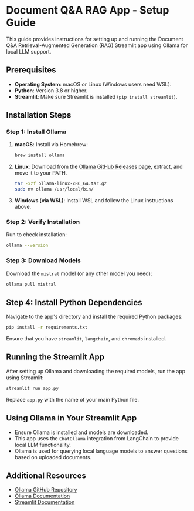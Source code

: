 # Document Q&A RAG App - Setup Guide

This guide provides instructions for setting up and running the Document Q&A Retrieval-Augmented Generation (RAG) Streamlit app using Ollama for local LLM support.

## Prerequisites

- **Operating System**: macOS or Linux (Windows users need WSL).
- **Python**: Version 3.8 or higher.
- **Streamlit**: Make sure Streamlit is installed (`pip install streamlit`).

## Installation Steps

### Step 1: Install Ollama

1. **macOS**: Install via Homebrew:
   ```bash
   brew install ollama
   ```

2. **Linux**: Download from the [Ollama GitHub Releases page](https://github.com/ollama/ollama/releases), extract, and move it to your PATH.
   ```bash
   tar -xzf ollama-linux-x86_64.tar.gz
   sudo mv ollama /usr/local/bin/
   ```

3. **Windows (via WSL)**: Install WSL and follow the Linux instructions above.

### Step 2: Verify Installation

Run to check installation:
```bash
ollama --version
```

### Step 3: Download Models

Download the `mistral` model (or any other model you need):
```bash
ollama pull mistral
```

## Step 4: Install Python Dependencies

Navigate to the app's directory and install the required Python packages:
```bash
pip install -r requirements.txt
```
Ensure that you have `streamlit`, `langchain`, and `chromadb` installed.

## Running the Streamlit App

After setting up Ollama and downloading the required models, run the app using Streamlit:
```bash
streamlit run app.py
```
Replace `app.py` with the name of your main Python file.

## Using Ollama in Your Streamlit App

- Ensure Ollama is installed and models are downloaded.
- This app uses the `ChatOllama` integration from LangChain to provide local LLM functionality.
- Ollama is used for querying local language models to answer questions based on uploaded documents.

## Additional Resources

- [Ollama GitHub Repository](https://github.com/ollama/ollama)
- [Ollama Documentation](https://ollama.com/docs)
- [Streamlit Documentation](https://docs.streamlit.io/)

